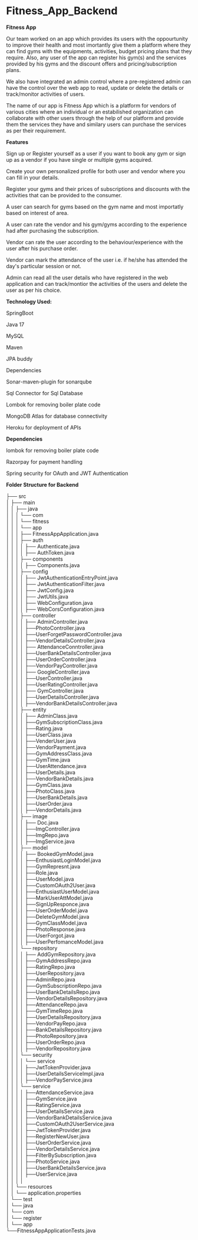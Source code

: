 # Fitness_App_Backend


**Fitness App**

Our team worked on an app which provides its users with the oppourtunity to improve their health and most imortantly give them a platform where they can find gyms with the equipments, activities, budget pricing plans that they require. Also, any user of the app can register his gym(s) and the services provided by his gyms and the discount offers and pricing/subscription plans.

We also have integrated an admin control where a pre-registered admin can have the control over the web app to read, update or delete the details or track/monitor activities of users.

The name of our app is Fitness App which is a platform for vendors of various cities where an individual or an estabilished organization can collaborate with other users through the help of our platform and provide them the services they have and similary users can purchase the services as per their requirement.

**Features**

Sign up or Register yourself as a user if you want to book any gym or sign up as a vendor if you have single or multiple gyms acquired.

Create your own personalized profile for both user and vendor where you can fill in your details.

Register your gyms and their prices of subscriptions and discounts with the activities that can be provided to the consumer.

A user can search for gyms based on the gym name and most importatly based on interest of area.

A user can rate the vendor and his gym/gyms according to the experience had after purchasing the subscription.

Vendor can rate the user according to the behaviour/experience with the user after his purchase order.

Vendor can mark the attendance of the user i.e. if he/she has attended the day's particular session or not.

Admin can read all the user details who have registered in the web application and can track/montior the activities of the users and delete the user as per his choice.

**Technology Used:**

SpringBoot

Java 17

MySQL

Maven

JPA buddy

Dependencies

Sonar-maven-plugin for sonarqube

Sql Connector for Sql Database

Lombok for removing boiler plate code

MongoDB Atlas for database connectivity

Heroku for deployment of APIs

**Dependencies**

lombok for removing boiler plate code

Razorpay for payment handling

Spring security for OAuth and JWT Authentication

**Folder Structure for Backend**

├── src                                                                                                                                             
│   ├── main                                                                                      
│   │   ├── java                                                                            
│   │   │   └── com                                                                                               
│   │   │       └── fitness                                                                                                     
│   │   │       └── app                                                                                                     
│   │   │           ├── FitnessAppApplication.java                                                                            
│   │   │           ├── auth                                                                                        
│   │   │           │   ├── Authenticate.java                                                                                   
│   │   │           │   ├── AuthToken.java                                                                                                          
│   │   │           ├── components                                                                                                    
│   │   │           │   ├── Components.java                                                                                                 
│   │   │           ├── config                                                                    
│   │   │           │   ├── JwtAuthenticationEntryPoint.java                                                                  
│   │   │           │   ├── JwtAuthenticationFilter.java                                                                              
│   │   │           │   ├── JwtConfig.java                                                                                                        
│   │   │           │   ├── JwtUtils.java                                                                                             
│   │   │           │   ├── WebConfiguration.java                                                                                                       
│   │   │           │   ├── WebCorsConfiguration.java                                                                     
│   │   │           ├── controller                                                                        
│   │   │           │   ├── AdminController.java                                                                              
│   │   │           │   ├──PhotoController.java            
│   │   │           │   ├──UserForgetPasswordController.java                                                                       
│   │   │           │   ├──VendorDetailsController.java                                                                   
│   │   │           │   ├── AttendanceConntroller.java                                                                          
│   │   │           │   ├──UserBankDetailsController.java                                                                                     
│   │   │           │   ├──UserOrderController.java                                                                                   
│   │   │           │   ├──VendorPayController.java                                                                           
│   │   │           │   ├── GoogleController.java                                                                                       
│   │   │           │   ├──UserController.java                                                                                            
│   │   │           │   ├──UserRatingController.java                                                                  
│   │   │           │   ├── GymController.java                                                                              
│   │   │           │   ├──UserDetailsController.java                                                                                                     
│   │   │           │   ├──VendorBankDetailsController.java                                                                               
│   │   │           ├── entity                                                                                    
│   │   │           │   ├── AdminClass.java                                                                                   
│   │   │           │   ├──GymSubscriptionClass.java                                                                
│   │   │           │   ├──Rating.java                                                                  
│   │   │           │   ├──UserClass.java                                                                         
│   │   │           │   ├──VenderUser.java                                                                  
│   │   │           │   ├──VendorPayment.java                                                                             
│   │   │           │   ├──GymAddressClass.java                                                                                   
│   │   │           │   ├──GymTime.java                                                                                         
│   │   │           │   ├──UserAttendance.java                                                                      
│   │   │           │   ├──UserDetails.java                                                                                   
│   │   │           │   ├──VendorBankDetails.java                                                                           
│   │   │           │   ├──GymClass.java                                                                                                
│   │   │           │   ├──PhotoClass.java                                                                                          
│   │   │           │   ├──UserBankDetails.java                                                                               
│   │   │           │   ├──UserOrder.java                                                                                       
│   │   │           │   ├──VendorDetails.java                                                                                 
│   │   │           ├── image                                                                                                 
│   │   │           │   ├── Doc.java                                                                        
│   │   │           │   ├──ImgController.java                                                             
│   │   │           │   ├──ImgRepo.java                                                                             
│   │   │           │   ├──ImgService.java                                                              
│   │   │           ├── model                                                                           
│   │   │           │   ├── BookedGymModel.java                                                                             
│   │   │           │   ├──EnthusiastLoginModel.java                                                                    
│   │   │           │   ├──GymRepresnt.java                                                                             
│   │   │           │   ├──Role.java                                                                          
│   │   │           │   ├──UserModel.java                                                                     
│   │   │           │   ├──CustomOAuth2User.java                                                                
│   │   │           │   ├──EnthusiastUserModel.java                                                                         
│   │   │           │   ├──MarkUserAttModel.java                                                                        
│   │   │           │   ├──SignUpResponce.java                                                                            
│   │   │           │   ├──UserOrderModel.java                                                                            
│   │   │           │   ├──DeleteGymModel.java                                                                                        
│   │   │           │   ├──GymClassModel.java                                                                                           
│   │   │           │   ├──PhotoResponse.java                                                                                                   
│   │   │           │   ├──UserForgot.java                                                                                        
│   │   │           │   ├──UserPerfomanceModel.java                                                                                           
│   │   │           └── repository                                                                                                
│   │   │           │   ├── AddGymRepository.java                                                                                             
│   │   │           │   ├──GymAddressRepo.java                                                                                                
│   │   │           │   ├──RatingRepo.java                                                                                                
│   │   │           │   ├──UserRepository.java                                                              
│   │   │           │   ├──AdminRepo.java                                                                         
│   │   │           │   ├──GymSubscriptionRepo.java                                                                       
│   │   │           │   ├──UserBankDetailsRepo.java                                                                                     
│   │   │           │   ├──VendorDetailsRepository.java                                                                                           
│   │   │           │   ├──AttendanceRepo.java                                                                                  
│   │   │           │   ├──GymTimeRepo.java                                                                                                     
│   │   │           │   ├──UserDetailsRepository.java                                                                                       
│   │   │           │   ├──VendorPayRepo.java                                                                                                             
│   │   │           │   ├──BankDetailsRepository.java                                                                                           
│   │   │           │   ├──PhotoRepository.java                                                                                               
│   │   │           │   ├──UserOrderRepo.java                                                                                         
│   │   │           │   ├──VendorRepository.java                                                                                              
│   │   │           └── security                                                                          
│   │   │           │          └── service                                                                                
│   │   │           │                     ├──JwtTokenProvider.java                                                                                
│   │   │           │                     ├──UserDetailsServiceImpl.java                                                                    
│   │   │           │                     ├──VendorPayService.java                                                                    
│   │   │           └── service                                                                                                 
│   │   │           │   ├──AttendanceService.java                                                                                     
│   │   │           │   ├──GymService.java                                                                                              
│   │   │           │   ├──RatingService.java                                                                                                   
│   │   │           │   ├──UserDetailsService.java                                                                    
│   │   │           │   ├──VendorBankDetailsService.java                                                                      
│   │   │           │   ├──CustomOAuth2UserService.java                                                                                   
│   │   │           │   ├──JwtTokenProvider.java                                                                                                        
│   │   │           │   ├──RegisterNewUser.java                                                                                             
│   │   │           │   ├──UserOrderService.java                                                                                                  
│   │   │           │   ├──VendorDetailsService.java                                                                                                
│   │   │           │   ├──FilterBySubscription.java                                                                                
│   │   │           │   ├──PhotoService.java                                                                                        
│   │   │           │   ├──UserBankDetailsService.java                                                                                    
│   │   │           │   ├──UserService.java                                                                                                   
│   │   │           │                                                                                                                         
│   │   └── resources                                                                                                                         
│   │       └── application.properties                                                                                                    
│   └── test                                                                                                                              
│       └── java                                                                                                                              
│           └── com                                                                                                                         
│               └── register                                                                                                                        
│                   └── app                                                                                                                         
                          └──FitnessAppApplicationTests.java                                                                                      

